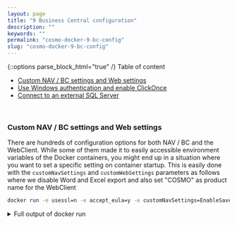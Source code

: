 ```yaml
---
layout: page
title: "9 Business Central configuration"
description: ""
keywords: ""
permalink: "cosmo-docker-9-bc-config"
slug: "cosmo-docker-9-bc-config"
---
```

{::options parse_block_html="true" /}
Table of content
- [Custom NAV / BC settings and Web settings](#custom-nav--bc-settings-and-web-settings)
- [Use Windows authentication and enable ClickOnce](#use-windows-authentication-and-enable-clickonce)
- [Connect to an external SQL Server](#connect-to-an-external-sql-server)

&nbsp;<br />
### Custom NAV / BC settings and Web settings
There are hundreds of configuration options for both NAV / BC and the WebClient. While some of them made it to easily accessible environment variables of the Docker containers, you might end up in a situation where you want to set a specific setting on container startup. This is easily done with the `customNavSettings` and `customWebSettings` parameters as follows where we disable Word and Excel export and also set "COSMO" as product name for the WebClient
```bash
docker run -e usessl=n -e accept_eula=y -e customNavSettings=EnableSaveToExcelForRdlcReports=false,EnableSaveToWordForRdlcReports=false -e customWebSettings=Productname=COSMO --name custom mcr.microsoft.com/businesscentral/onprem:ltsc2019
```

<details><summary markdown="span">Full output of docker run</summary>
```bash
PS C:\> docker run -e usessl=n -e accept_eula=y -e customNavSettings=EnableSaveToExcelForRdlcReports=false,EnableSaveToWordForRdlcReports=false -e customWebSettings=Productname=COSMO --name custom mcr.microsoft.com/businesscentral/onprem:ltsc2019
Initializing...
Starting Container
Hostname is 7ac17d457294
PublicDnsName is 7ac17d457294
Using NavUserPassword Authentication
Starting Local SQL Server
Starting Internet Information Server
Creating Self Signed Certificate
Self Signed Certificate Thumbprint E4FE563C6BC9CF4EEAC094E4DFEF1503AA59BEA4
Modifying Service Tier Config File with Instance Specific Settings
Modifying Service Tier Config File with settings from environment variable
Setting EnableSaveToExcelForRdlcReports to false
Setting EnableSaveToWordForRdlcReports to false
Starting Service Tier
Registering event sources
Creating DotNetCore Web Server Instance
Modifying Web Client config with settings from environment variable
Creating Productname and setting it to COSMO
Creating http download site
Setting SA Password and enabling SA
Creating admin as SQL User and add to sysadmin
Creating SUPER user
Container IP Address: 172.27.11.42
Container Hostname  : 7ac17d457294
Container Dns Name  : 7ac17d457294
Web Client          : http://7ac17d457294/BC/
Admin Username      : admin
Admin Password      : Zove4171
Dev. Server         : http://7ac17d457294
Dev. ServerInstance : BC

Files:
http://7ac17d457294:8080/al-4.0.194000.vsix

Initialization took 47 seconds
Ready for connections!
Starting EventLog Monitor
Monitoring EventSources from EventLog[Application]:
- MicrosoftDynamicsNAVClientClientService
- MicrosoftDynamicsNAVClientWebClient
- MicrosoftDynamicsNavServer$BC
- MSSQL$SQLEXPRESS
```
</details>
&nbsp;<br />
After that, open your local browser at http://&lt;ip&gt;/BC and enter username and password as you can see in the startup log of the container. You should see "COSMO" in the top left corner and if you open a report and select "Send to...", you should see only "PDF Document" and "Schedule..." as we disabled Word and Excel export.
&nbsp;<br />
Don't stop this container as we will be using it again in a later part of the lab. Also note down the password as we will need that later as well.

### Use Windows authentication and enable ClickOnce
The second example is a bit more old-school as it will allow us to use ClickOnce (param `clickonce=y`) to get the old Windows Client and also use Windows authentication (params `username` and `password`). Make sure to use your username and password as provided for the VM. As ClickOnce and SSO are sensitive to the network names, we also add `--name sso --hostname sso`.
```bash
docker run -e accept_eula=y --name sso --hostname sso -e auth=windows -e username=CosmoAdmin -e password=Passw0rd*123 -e clickonce=y mcr.microsoft.com/dynamicsnav:2018-gb-ltsc2019
```

<details><summary markdown="span">Full output of details</summary>
```bash
PS C:\> docker run -e accept_eula=y --name sso --hostname sso -e auth=windows -e username=CosmoAdmin -e password=Passw0rd*123 -e clickonce=y mcr.microsoft.com/dynamicsnav:2018-gb-ltsc2019
Initializing...
Starting Container
Hostname is sso
PublicDnsName is sso
Using Windows Authentication
Starting Local SQL Server
Starting Internet Information Server
Modifying Service Tier Config File with Instance Specific Settings
Starting Service Tier
Registering event sources
Creating DotNetCore Web Server Instance
Creating http download site
Creating Windows user CosmoAdmin
Setting SA Password and enabling SA
Creating SUPER user
Creating ClickOnce Manifest
Container IP Address: 172.27.8.80
Container Hostname  : sso
Container Dns Name  : sso
Web Client          : http://sso/NAV/
Dev. Server         : http://sso
Dev. ServerInstance : NAV
ClickOnce Manifest  : http://sso:8080/NAV

Files:
http://sso:8080/al-0.13.149996.vsix

Initialization took 71 seconds
Ready for connections!
Starting EventLog Monitor
Monitoring EventSources from EventLog[Application]:
- MicrosoftDynamicsNAVClientClientService
- MicrosoftDynamicsNAVClientWebClient
- MicrosoftDynamicsNavServer$NAV
- MSSQL$SQLEXPRESS
```
</details>
&nbsp;<br />
To make sure we can access the container by name, we need to add an entry to the hosts file of our host VM. Make sure to replace the IP address with the one provided in the log output of your container. After that, ping sso to make sure the connection works
```bash
Add-Content C:\Windows\System32\drivers\etc\hosts '172.27.8.80 sso'
ping sso
```
After that, you can open [http://sso:8080/NAV](http://sso:8080/NAV) and install the Windows Client from there after checking the "I accept the license"-chechbox. The ClickOnce client comes pre-configured, so it should automatically connect you to the right instance on startup and as we enabled Windows authentication, you should also be automatically logged in. You can even install C/SIDE through ClickOnce, but make sure to also install the SQL Native Client referenced under "Required components".

### Connect to an external SQL Server
Connecting a container to an already existing database is a common use case, so we are going to do that here as well. We will reuse the database in our container from the first example. First we enter the container, stop the SQL service, exit the container again and copy the database files to the host
```bash
docker exec -ti custom powershell
stop-service MSSQL`$SQLEXPRESS
exit
cd c:\
docker cp custom:c:\databases\ .
dir .\databases\
```

<details><summary markdown="span">Full output of the SQL database preparation</summary>
```bash
PS C:\> docker exec -ti custom powershell
Windows PowerShell
Copyright (C) Microsoft Corporation. All rights reserved.

PS C:\> stop-service MSSQL`$SQLEXPRESS
PS C:\> exit
PS C:\> cd c:\
PS C:\> docker cp custom:c:\databases\ .
PS C:\> dir .\databases\

    Directory: C:\databases

Mode                LastWriteTime         Length Name
----                -------------         ------ ----
-a----       11/11/2019   2:40 PM        4325376 Demo Database NAV (15-0).ldf
-a----       11/11/2019   2:40 PM      256573440 Demo Database NAV (15-0).mdf

```
</details>
&nbsp;<br />

Now we have the database files on our host VM, so we don't need the custom container anymore and you can delete it, if you want. The next step is to create a SQL Server container which attaches the Cronus database on startup. We bind mount our database folder into the container to give it access to the files and we set a password for the default sa user.
```bash
docker run --hostname sql --name sql -v C:/databases/:C:/databases/ -e sa_password=Passw0rd*123 -e ACCEPT_EULA=Y -e attach_dbs="[{'dbName':'Cronus','dbFiles':['C:\\databases\\Demo Database NAV (15-0).mdf','C:\\databases\\Demo Database NAV (15-0).ldf']}]" chrml/mssql-server-windows-express:1809
```

<details><summary markdown="span">Full output of SQL start and attach</summary>
```bash
PS C:\> docker run --hostname sql --name sql -v C:/databases/:C:/databases/ -e sa_password=Passw0rd*123 -e ACCEPT_EULA=Y -e attach_dbs="[{'dbName':'Cronus','dbFiles':['C:\\databases\\Demo Database NAV (15-0).mdf','C:\\databases\\Demo Database NAV (15-0).ldf']}]" chrml/mssql-server-windows-express:1809
VERBOSE: Starting SQL Server
VERBOSE: Changing SA login credentials
VERBOSE: Attaching 1 database(s)
VERBOSE: Invoke-Sqlcmd -Query IF EXISTS (SELECT 1 FROM SYS.DATABASES WHERE NAME
 = 'Cronus') BEGIN EXEC sp_detach_db [Cronus] END;CREATE DATABASE [Cronus] ON
(FILENAME = N'C:\databases\Demo Database NAV (15-0).mdf'),(FILENAME =
N'C:\databases\Demo Database NAV (15-0).ldf') FOR ATTACH;
VERBOSE: Started SQL Server.
```
</details>
&nbsp;<br />

With our SQL Server container ready for connections, we can now start our BC container again, but this time tell it to connect to the container. You will see that the ouput no longer shows "Starting local SQL Server" as it is now connecting to our SQL container instead.
```bash
docker run -e usessl=n -e accept_eula=y -e databaseusername=sa -e databasepassword=Passw0rd*123 -e databaseserver=sql -e databasename=Cronus -e databaseinstance= --name custom mcr.microsoft.com/businesscentral/onprem:ltsc2019
```

<details><summary markdown="span">Full output of the docker run</summary>
```bash
PS C:\> docker run -e usessl=n -e accept_eula=y -e databaseusername=sa -e databasepassword=Passw0rd*123 -e databaseserver=sql -e databasename=Cronus -e databaseinstance= --name custom mcr.microsoft.com/businesscentral/onprem:ltsc2019
Initializing...
Starting Container
Hostname is dbaf0b667ef5
PublicDnsName is dbaf0b667ef5
Using NavUserPassword Authentication
Starting Internet Information Server
Import Encryption Key
Creating Self Signed Certificate
Self Signed Certificate Thumbprint 6E46F1D91471B06580640091CFE96DF4B037824F
Modifying Service Tier Config File with Instance Specific Settings
Starting Service Tier
Registering event sources
Creating DotNetCore Web Server Instance
Creating http download site
Container IP Address: 172.27.10.250
Container Hostname  : dbaf0b667ef5
Container Dns Name  : dbaf0b667ef5
Web Client          : http://dbaf0b667ef5/BC/
Dev. Server         : http://dbaf0b667ef5
Dev. ServerInstance : BC

Files:
http://dbaf0b667ef5:8080/al-4.0.194000.vsix

Initialization took 41 seconds
Ready for connections!
Starting EventLog Monitor
Monitoring EventSources from EventLog[Application]:
- MicrosoftDynamicsNAVClientClientService
- MicrosoftDynamicsNAVClientWebClient
- MicrosoftDynamicsNavServer$BC
- MSSQL$SQLEXPRESS
```
</details>
&nbsp;<br />
This is now a multi-container environment, so it makes sense to put it into a compose file. You can either try to create it yourself or find the solution under c:\sources\presentation-src-cosmo-docker\bc-compose where the [docker-compose.yml](https://github.com/tfenster/presentation-src/blob/cosmo-docker/bc-compose/docker-compose.yml) is stored.
&nbsp;<br />
Stop the other containers and then call `docker-compose up` to start them again, this time using the definition in the compose file

```bash
docker rm -f sql
docker rm -f custom
cd c:\sources\presentation-src-cosmo-docker\bc-compose
docker-compose up
```

<details><summary markdown="span">Full output of docker-compose up</summary>
```bash
PS C:\> docker rm -f sql
sql
PS C:\> docker rm -f custom
custom
PS C:\> cd c:\sources\presentation-src-cosmo-docker\bc-compose
PS C:\sources\presentation-src-cosmo-docker\bc-compose> docker-compose up
Creating temp_sql_1 ... done
Creating temp_nav_1 ... done
Attaching to temp_sql_1, temp_nav_1
nav_1  | Initializing...
nav_1  | Starting Container
nav_1  | Hostname is nav
nav_1  | PublicDnsName is nav
sql_1  | VERBOSE: Starting SQL Server
nav_1  | Using NavUserPassword Authentication
sql_1  | VERBOSE: Changing SA login credentials
nav_1  | Starting Internet Information Server
sql_1  | VERBOSE: Attaching 1 database(s)
sql_1  | VERBOSE: Invoke-Sqlcmd -Query IF EXISTS (SELECT 1 FROM SYS.DATABASES WHERE NAME
sql_1  |  = 'Cronus') BEGIN EXEC sp_detach_db [Cronus] END;CREATE DATABASE [Cronus] ON
sql_1  | (FILENAME = N'C:\databases\Demo Database NAV (15-0).mdf'),(FILENAME =
sql_1  | N'C:\databases\Demo Database NAV (15-0).ldf') FOR ATTACH;
sql_1  | VERBOSE: Started SQL Server.
sql_1  |
nav_1  | Import Encryption Key
nav_1  | Creating Self Signed Certificate
nav_1  | Self Signed Certificate Thumbprint 8B18EC474C70CEEE0C59EC9AA020871BC6CAD0CC
nav_1  | Modifying Service Tier Config File with Instance Specific Settings
nav_1  | Starting Service Tier
sql_1  | TimeGenerated           EntryType Message
sql_1  | -------------           --------- -------
sql_1  | 11/11/2019 3:06:49 PM Information Parallel redo is shutdown for database 'Cr...
sql_1  | 11/11/2019 3:06:49 PM Information Recovery is writing a checkpoint in databa...
sql_1  | 11/11/2019 3:06:49 PM Information 0 transactions rolled back in database 'Cr...
sql_1  | 11/11/2019 3:06:49 PM Information 65 transactions rolled forward in database...
sql_1  | 11/11/2019 3:06:49 PM Information Parallel redo is started for database 'Cro...
sql_1  | 11/11/2019 3:06:49 PM Information Starting up database 'Cronus'.
sql_1  | 11/11/2019 3:06:55 PM Information Parallel redo is shutdown for database 'Cr...
sql_1  | 11/11/2019 3:06:55 PM Information Parallel redo is started for database 'Cro...
sql_1  | 11/11/2019 3:06:55 PM Information Starting up database 'Cronus'.
nav_1  | Registering event sources
nav_1  | Creating DotNetCore Web Server Instance
nav_1  | Creating http download site
nav_1  | Container IP Address: 172.27.1.213
nav_1  | Container Hostname  : nav
nav_1  | Container Dns Name  : nav
nav_1  | Web Client          : http://nav/BC/
nav_1  | Dev. Server         : http://nav
nav_1  | Dev. ServerInstance : BC
nav_1  |
nav_1  | Files:
nav_1  | http://nav:8080/al-4.0.194000.vsix
nav_1  |
nav_1  | Initialization took 41 seconds
nav_1  | Ready for connections!
nav_1  | Starting EventLog Monitor
nav_1  | Monitoring EventSources from EventLog[Application]:
nav_1  | - MicrosoftDynamicsNAVClientClientService
nav_1  | - MicrosoftDynamicsNAVClientWebClient
nav_1  | - MicrosoftDynamicsNavServer$BC
nav_1  | - MSSQL$SQLEXPRESS
```
</details>
&nbsp;<br />
Verify that you can connect by going to http://&lt;ip&gt;/BC and logging in. Now that we have everything in place, we can easily extend this, e.g. to also include a test environment. All we need to do is copy the database files to a new folder, tell the SQL container about that and add a second BC container connected to the test database. To be able to reach them easier, we'll also map the ports to host ports. And to make sure we always now which environment we are using, we set the Product name property accordingly. Those changes are already done in the [docker-compose.extended.yml](https://github.com/tfenster/presentation-src/blob/cosmo-docker/bc-compose/docker-compose.extended.yml) file

```bash
docker-compose down
copy -r c:\databases\ c:\databases-test
docker-compose -f docker-compose.extended.yml up
```

<details><summary markdown="span">Full output of the extended run</summary>
```bash
PS C:\sources\presentation-src-cosmo-docker\bc-compose> docker-compose -f docker-compose.extended.yml up
Creating bc-compose_sql_1 ... done
Creating bc-compose_nav-test_1 ... done
Creating bc-compose_nav_1      ... done
Attaching to bc-compose_sql_1, bc-compose_nav_1, bc-compose_nav-test_1
nav_1       | Initializing...
nav-test_1  | Initializing...
nav-test_1  | Starting Container
nav_1       | Starting Container
nav_1       | Hostname is nav
nav_1       | PublicDnsName is nav
nav-test_1  | Hostname is nav-test
nav-test_1  | PublicDnsName is nav-test
sql_1       | VERBOSE: Starting SQL Server
nav-test_1  | Using NavUserPassword Authentication
nav_1       | Using NavUserPassword Authentication
nav-test_1  | Starting Internet Information Server
nav_1       | Starting Internet Information Server
sql_1       | VERBOSE: Changing SA login credentials
sql_1       | VERBOSE: Attaching 2 database(s)
sql_1       | VERBOSE: Invoke-Sqlcmd -Query IF EXISTS (SELECT 1 FROM SYS.DATABASES WHERE NAME
sql_1       |  = 'Cronus') BEGIN EXEC sp_detach_db [Cronus] END;CREATE DATABASE [Cronus] ON
sql_1       | (FILENAME = N'C:\databases\Demo Database NAV (15-0).mdf'),(FILENAME =
sql_1       | N'C:\databases\Demo Database NAV (15-0).ldf') FOR ATTACH;
sql_1       | VERBOSE: Invoke-Sqlcmd -Query IF EXISTS (SELECT 1 FROM SYS.DATABASES WHERE NAME
sql_1       |  = 'CronusTest') BEGIN EXEC sp_detach_db [CronusTest] END;CREATE DATABASE
sql_1       | [CronusTest] ON (FILENAME = N'C:\databases-test\Demo Database NAV
sql_1       | (15-0).mdf'),(FILENAME = N'C:\databases-test\Demo Database NAV (15-0).ldf') FOR
sql_1       |  ATTACH;
sql_1       | VERBOSE: Started SQL Server.
sql_1       |
nav_1       | Import Encryption Key
nav-test_1  | Import Encryption Key
sql_1       | TimeGenerated           EntryType Message
sql_1       | -------------           --------- -------
sql_1       | 11/11/2019 3:34:27 PM Information Parallel redo is shutdown for database 'Cr...
sql_1       | 11/11/2019 3:34:27 PM Information Parallel redo is started for database 'Cro...
sql_1       | 11/11/2019 3:34:27 PM Information Starting up database 'CronusTest'.
sql_1       | 11/11/2019 3:34:27 PM Information Parallel redo is shutdown for database 'Cr...
sql_1       | 11/11/2019 3:34:27 PM Information Parallel redo is started for database 'Cro...
sql_1       | 11/11/2019 3:34:26 PM Information Starting up database 'Cronus'.
sql_1       | 11/11/2019 3:34:29 PM Information Parallel redo is shutdown for database 'Cr...
sql_1       | 11/11/2019 3:34:29 PM Information Parallel redo is shutdown for database 'Cr...
sql_1       | 11/11/2019 3:34:29 PM Information Parallel redo is started for database 'Cro...
sql_1       | 11/11/2019 3:34:29 PM Information Parallel redo is started for database 'Cro...
sql_1       | 11/11/2019 3:34:29 PM Information Starting up database 'CronusTest'.
sql_1       | 11/11/2019 3:34:29 PM Information Starting up database 'Cronus'.
nav_1       | Creating Self Signed Certificate
nav-test_1  | Creating Self Signed Certificate
nav_1       | Self Signed Certificate Thumbprint A37FDFF9902061E67994B8F5E27B54EDF4FC692F
nav-test_1  | Self Signed Certificate Thumbprint 40298476F6732A831D4F980191FF2F52B6E007F5
nav_1       | Modifying Service Tier Config File with Instance Specific Settings
nav-test_1  | Modifying Service Tier Config File with Instance Specific Settings
nav_1       | Starting Service Tier
nav-test_1  | Starting Service Tier
sql_1       | 11/11/2019 3:34:33 PM Information Parallel redo is shutdown for database 'Cr...
sql_1       | 11/11/2019 3:34:33 PM Information Parallel redo is started for database 'Cro...
sql_1       | 11/11/2019 3:34:32 PM Information Parallel redo is shutdown for database 'Cr...
sql_1       | 11/11/2019 3:34:32 PM Information Parallel redo is started for database 'Cro...
sql_1       | 11/11/2019 3:34:32 PM Information Starting up database 'CronusTest'.
sql_1       | 11/11/2019 3:34:32 PM Information Starting up database 'Cronus'.
nav_1       | Registering event sources
nav_1       | Creating DotNetCore Web Server Instance
nav-test_1  | Registering event sources
nav-test_1  | Creating DotNetCore Web Server Instance
nav_1       | Modifying Web Client config with settings from environment variable
nav-test_1  | Modifying Web Client config with settings from environment variable
nav_1       | Creating Productname and setting it to Production
nav-test_1  | Creating Productname and setting it to Test
nav_1       | Creating http download site
nav-test_1  | Creating http download site
nav-test_1  | Container IP Address: 172.27.10.151
nav-test_1  | Container Hostname  : nav-test
nav_1       | Container IP Address: 172.27.11.215
nav-test_1  | Container Dns Name  : nav-test
nav_1       | Container Hostname  : nav
nav-test_1  | Web Client          : http://nav-test/BC/
nav_1       | Container Dns Name  : nav
nav_1       | Web Client          : http://nav/BC/
nav-test_1  | Dev. Server         : http://nav-test
nav-test_1  | Dev. ServerInstance : BC
nav_1       | Dev. Server         : http://nav
nav_1       | Dev. ServerInstance : BC
nav-test_1  |
nav_1       |
nav-test_1  | Files:
nav_1       | Files:
nav-test_1  | http://nav-test:8080/al-4.0.194000.vsix
nav-test_1  |
nav_1       | http://nav:8080/al-4.0.194000.vsix
nav_1       |
nav-test_1  | Initialization took 41 seconds
nav-test_1  | Ready for connections!
nav_1       | Initialization took 41 seconds
nav_1       | Ready for connections!
nav-test_1  | Starting EventLog Monitor
nav_1       | Starting EventLog Monitor
nav-test_1  | Monitoring EventSources from EventLog[Application]:
nav-test_1  | - MicrosoftDynamicsNAVClientClientService
nav-test_1  | - MicrosoftDynamicsNAVClientWebClient
nav-test_1  | - MicrosoftDynamicsNavServer$BC
nav_1       | Monitoring EventSources from EventLog[Application]:
nav-test_1  | - MSSQL$SQLEXPRESS
nav-test_1  |
nav_1       | - MicrosoftDynamicsNAVClientClientService
nav_1       | - MicrosoftDynamicsNAVClientWebClient
nav_1       | - MicrosoftDynamicsNavServer$BC
nav_1       | - MSSQL$SQLEXPRESS
```
</details>
&nbsp;<br />
When both BC containers are ready, go to [http://localhost/BC](http://localhost/BC) and [http://localhost:8080/BC](http://localhost:8080/BC) to see both environments. You should see "Production" in the top left of one environment and "Test" in the other one. You can e.g. post an open Sales Order in one environment and then check the other one to make sure that you indeed have two separate environments. If you want to give it a try, see if you can extend this example to also include a Staging environment on port 8180.
&nbsp;<br />
In the end, stop it all with `docker-compose -f docker-compose.extended.yml down` again
{::options parse_block_html="true" /}